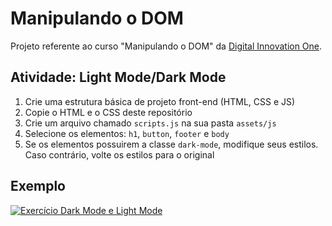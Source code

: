 # Manipulando o DOM

Projeto referente ao curso "Manipulando o DOM" da [Digital Innovation One](https://digitalinnovation.one/).

## Atividade: Light Mode/Dark Mode

1. Crie uma estrutura básica de projeto front-end (HTML, CSS e JS)
2. Copie o HTML e o CSS deste repositório
3. Crie um arquivo chamado `scripts.js` na sua pasta `assets/js`
4. Selecione os elementos: `h1`, `button`, `footer` e `body`
5. Se os elementos possuirem a classe `dark-mode`, modifique seus estilos. Caso contrário, volte os estilos para o original

## Exemplo

[![Exercício Dark Mode e Light Mode](https://github.com/stebsnusch/basecamp-javascript/raw/main/DOM/dark-mode-exercicio.gif)](https://github.com/stebsnusch/basecamp-javascript/blob/main/DOM/dark-mode-exercicio.gif)
